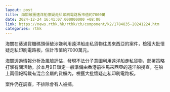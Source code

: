 ```yaml
---
layout: post
title: 海關破獲遠洋船懷疑走私印刷電路板巿值約7000萬
date: 2024-12-24 16:41:07.000000000 +08:00
link: https://news.rthk.hk/rthk/ch/component/k2/1784835-20241224.htm
categories: rthk
---
```


海關在葵涌貨櫃碼頭偵破涉嫌利用遠洋船走私貨物往馬來西亞的案件，檢獲大批懷疑走私印刷電路板，估計市值約7000萬元。

海關透過情報分析及風險評估，發現不法分子意圖利用遠洋船走私貨物，部署策略打擊有關活動，於本月9日鎖定一艘準備由香港前往馬來西亞的遠洋船搜查，在船上兩個報稱載有混合金屬的貨櫃內，檢獲大批懷疑走私印刷電路板。

案件仍在調查，不排除會有人被捕。
